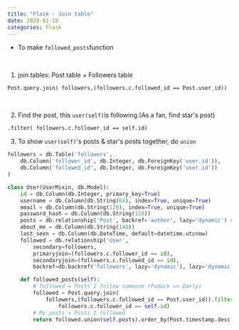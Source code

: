 ```yaml
---
title: "Flask - Join table"
date: 2020-01-10
categories: Flask
---
```


- To make ``followed_posts``function

<br>

1. join tables: Post table + Followers table <br>

``Post.query.join(
    followers,(followers.c.followed_id == Post.user_id))``

<br>

2. Find the post, this ``user(self)``is following.(As a fan, find star's post)

``
.filter(
    followers.c.follower_id == self.id)
``
<br>

3. To show ``user(self)``'s posts & star's posts together, do `union`


```python
followers = db.Table('followers',
    db.Column('follower_id', db.Integer, db.ForeignKey('user.id')),
    db.Column('followed_id', db.Integer, db.ForeignKey('user.id'))
)

class User(UserMixin, db.Model):
    id = db.Column(db.Integer, primary_key=True)
    username = db.Column(db.String(64), index=True, unique=True)
    email = db.Column(db.String(120), index=True, unique=True)
    password_hash = db.Column(db.String(128))
    posts = db.relationship('Post', backref='author', lazy='dynamic') # post.author ==> user instance
    about_me = db.Column(db.String(140))
    last_seen = db.Column(db.DateTime, default=datetime.utcnow)
    followed = db.relationship('User',
        secondary=followers,
        primaryjoin=(followers.c.follower_id == id),
        secondaryjoin=(followers.c.followed_id == id),
        backref=db.backref('followers', lazy='dynamic'), lazy='dynamic')

    def followed_posts(self):
        # followed = Posts I follow someone (Paduck => Darly)
        followed = Post.query.join(
            followers,(followers.c.followed_id == Post.user_id)).filter(
                followers.c.follower_id == self.id)
        # My posts + Posts I followed
        return followed.union(self.posts).order_by(Post.timestamp.desc())
```
